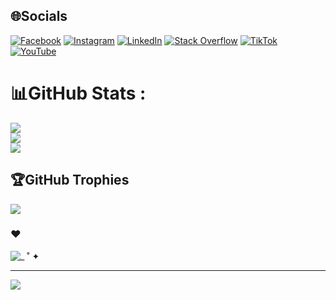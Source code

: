 
## 🌐Socials
[![Facebook](https://img.shields.io/badge/Facebook-%231877F2.svg?logo=Facebook&logoColor=white)](https://facebook.com/nguyenmanhtruongdat) [![Instagram](https://img.shields.io/badge/Instagram-%23E4405F.svg?logo=Instagram&logoColor=white)](https://instagram.com/datnguyrn7) [![LinkedIn](https://img.shields.io/badge/LinkedIn-%230077B5.svg?logo=linkedin&logoColor=white)](https://www.linkedin.com/in/nguyenmanhtruongdat/) [![Stack Overflow](https://img.shields.io/badge/-Stackoverflow-FE7A16?logo=stack-overflow&logoColor=white)](https://stackoverflow.com/users/17988933) [![TikTok](https://img.shields.io/badge/TikTok-%23000000.svg?logo=TikTok&logoColor=white)](https://tiktok.com/@truongdat.27) [![YouTube](https://img.shields.io/badge/YouTube-%23FF0000.svg?logo=YouTube&logoColor=white)](https://www.youtube.com/channel/UCWrz3bv9MWSONICy0sQ-27w) 

# 📊GitHub Stats :
![](https://github-readme-stats.vercel.app/api?username=nguyenmanhtruongdat&theme=tokyonight&hide_border=false&include_all_commits=false&count_private=false)<br/>
![](https://github-readme-streak-stats.herokuapp.com/?user=nguyenmanhtruongdat&theme=tokyonight&hide_border=false)<br/>
![](https://github-readme-stats.vercel.app/api/top-langs/?username=nguyenmanhtruongdat&theme=tokyonight&hide_border=false&include_all_commits=false&count_private=false&layout=compact)

## 🏆GitHub Trophies
![](https://github-trophies.vercel.app/?username=nguyenmanhtruongdat&theme=dracula&no-frame=false&no-bg=false&margin-w=4)

### ❤

![_ ˚ ✦](https://github.com/nguyenmanhtruongdat/nguyenmanhtruongdat/assets/94544483/f549a5f4-8c28-4d6b-ae63-6c342301f5a5)


---
[![](https://visitcount.itsvg.in/api?id=nguyenmanhtruongdat&icon=0&color=0)](https://visitcount.itsvg.in)
